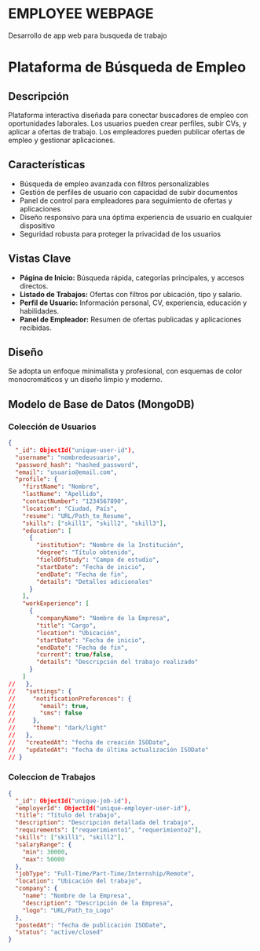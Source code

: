 # EMPLOYEE WEBPAGE
 Desarrollo de app web para busqueda de trabajo

# Plataforma de Búsqueda de Empleo

## Descripción
Plataforma interactiva diseñada para conectar buscadores de empleo con oportunidades laborales. Los usuarios pueden crear perfiles, subir CVs, y aplicar a ofertas de trabajo. Los empleadores pueden publicar ofertas de empleo y gestionar aplicaciones.

## Características
- Búsqueda de empleo avanzada con filtros personalizables
- Gestión de perfiles de usuario con capacidad de subir documentos
- Panel de control para empleadores para seguimiento de ofertas y aplicaciones
- Diseño responsivo para una óptima experiencia de usuario en cualquier dispositivo
- Seguridad robusta para proteger la privacidad de los usuarios

## Vistas Clave
- **Página de Inicio:** Búsqueda rápida, categorías principales, y accesos directos.
- **Listado de Trabajos:** Ofertas con filtros por ubicación, tipo y salario.
- **Perfil de Usuario:** Información personal, CV, experiencia, educación y habilidades.
- **Panel de Empleador:** Resumen de ofertas publicadas y aplicaciones recibidas.

## Diseño
Se adopta un enfoque minimalista y profesional, con esquemas de color monocromáticos y un diseño limpio y moderno.

## Modelo de Base de Datos (MongoDB)

### Colección de Usuarios
```json
{
  "_id": ObjectId("unique-user-id"),
  "username": "nombredeusuario",
  "password_hash": "hashed_password",
  "email": "usuario@email.com",
  "profile": {
    "firstName": "Nombre",
    "lastName": "Apellido",
    "contactNumber": "1234567890",
    "location": "Ciudad, País",
    "resume": "URL/Path_to_Resume",
    "skills": ["skill1", "skill2", "skill3"],
    "education": [
      {
        "institution": "Nombre de la Institución",
        "degree": "Título obtenido",
        "fieldOfStudy": "Campo de estudio",
        "startDate": "Fecha de inicio",
        "endDate": "Fecha de fin",
        "details": "Detalles adicionales"
      }
    ],
    "workExperience": [
      {
        "companyName": "Nombre de la Empresa",
        "title": "Cargo",
        "location": "Ubicación",
        "startDate": "Fecha de inicio",
        "endDate": "Fecha de fin",
        "current": true/false,
        "details": "Descripción del trabajo realizado"
      }
    ]
//   },
//   "settings": {
//     "notificationPreferences": {
//       "email": true,
//       "sms": false
//     },
//     "theme": "dark/light"
//   },
//   "createdAt": "fecha de creación ISODate",
//   "updatedAt": "fecha de última actualización ISODate"
// }

```

### Coleccion de Trabajos
```json
{
  "_id": ObjectId("unique-job-id"),
  "employerId": ObjectId("unique-employer-user-id"),
  "title": "Título del trabajo",
  "description": "Descripción detallada del trabajo",
  "requirements": ["requerimiento1", "requerimiento2"],
  "skills": ["skill1", "skill2"],
  "salaryRange": {
    "min": 30000,
    "max": 50000
  },
  "jobType": "Full-Time/Part-Time/Internship/Remote",
  "location": "Ubicación del trabajo",
  "company": {
    "name": "Nombre de la Empresa",
    "description": "Descripción de la Empresa",
    "logo": "URL/Path_to_Logo"
  },
  "postedAt": "fecha de publicación ISODate",
  "status": "active/closed"
}

```